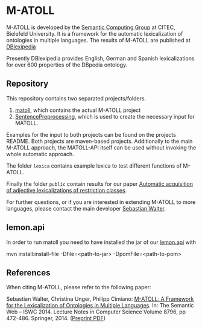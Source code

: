 # M-ATOLL


M-ATOLL is developed by the [Semantic Computing Group](http://www.sc.cit-ec.uni-bielefeld.de/en/home) at CITEC, Bielefeld University.
It is a framework for the automatic lexicalization of ontologies in multiple languages. 
The results of M-ATOLL are published at [DBlexipedia](http://dblexipedia.org)

Presently DBlexipedia provides English, German and Spanish lexicalizations for over 600 properties of the DBpedia ontology. 

## Repository
This repository contains two separated projects/folders.

1. 	[matoll](matoll/README.md), which contains the actual M-ATOLL project
2. [SentencePreprocessing](SentencePreprocessing/README.md), which is used to create the necessary input for MATOLL.

Examples for the input to both projects can be found on the projects README. Both projects are maven-based projects. Additionally to the main M-ATOLL approach, the MATOLL-API itself can be used without invoking the whole automatic approach.

The folder `lexica` contains example lexica to test different functions of M-ATOLL.

Finally the folder `public` contain results for our paper [Automatic acquisition of adjective lexicalizations of restriction classes](http://pub.uni-bielefeld.de/publication/2763507).

For further questions, or if you are interested in extending M-ATOLL to more languages, please contact the main developer [Sebastian Walter](http://sebastianwalter.org).

## lemon.api

In order to run matoll you need to have installed the jar of our [lemon.api](https://github.com/ag-sc/lemon.api)
with 

mvn install:install-file -Dfile=\<path-to-jar> -DpomFile=\<path-to-pom>


## References 

When citing M-ATOLL, please refer to the following paper:

Sebastian Walter, Christina Unger, Philipp Cimiano: [M-ATOLL: A Framework for the Lexicalization of Ontologies in Multiple Languages](http://link.springer.com/chapter/10.1007/978-3-319-11964-9_30). In: The Semantic Web – ISWC 2014. Lecture Notes in Computer Science Volume 8796, pp 472-486. Springer, 2014. ([Preprint PDF](https://github.com/lidingpku/iswc2014/blob/master/paper/87960464-m-atoll-a-framework-for-the-lexicalization-of-ontologies-in-multiple-languages.pdf?raw=true))




